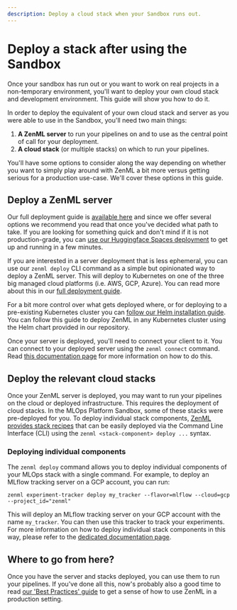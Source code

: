 ```yaml
---
description: Deploy a cloud stack when your Sandbox runs out.
---
```


# Deploy a stack after using the Sandbox

Once your sandbox has run out or you want to work on real projects in a non-temporary environment, you'll want to deploy your own cloud stack and development environment. This guide will show you how to do it.

In order to deploy the equivalent of your own cloud stack and server as you were able to use in the Sandbox, you'll need two main things:

1. **A ZenML server** to run your pipelines on and to use as the central point of call for your deployment.
2. **A cloud stack** (or multiple stacks) on which to run your pipelines.

You'll have some options to consider along the way depending on whether you want to simply play around with ZenML a bit more versus getting serious for a production use-case. We'll cover these options in this guide.

## Deploy a ZenML server

Our full deployment guide is [available here](../deploy-zenml/deploy-zenml.md) and since we offer several options we recommend you read that once you've decided what path to take. If you are looking for something quick and don't mind if it is not production-grade, you can [use our Huggingface Spaces deployment](../deploy-zenml/deploy-using-huggingface-spaces.md) to get up and running in a few minutes.

If you are interested in a server deployment that is less ephemeral, you can use our `zenml deploy` CLI command as a simple but opinionated way to deploy a ZenML server. This will deploy to Kubernetes on one of the three big managed cloud platforms (i.e. AWS, GCP, Azure). You can read more about this in our [full deployment guide](../set-up-your-mlops-platform/deploy-zenml/deploy-with-zenml-cli.md).

For a bit more control over what gets deployed where, or for deploying to a pre-existing Kubernetes cluster you can [follow our Helm installation guide](../deploy-zenml/deploy-with-helm.md). You can follow this guide to deploy ZenML in any Kubernetes cluster using the Helm chart provided in our repository.

Once your server is deployed, you'll need to connect your client to it. You can connect to your deployed server using the `zenml connect` command. Read [this documentation page](../../../user-guide/starter-guide/connect-to-a-deployed-zenml.md#connect-your-client-to-the-server) for more information on how to do this.

## Deploy the relevant cloud stacks

Once your ZenML server is deployed, you may want to run your pipelines on the cloud or deployed infrastructure. This requires the deployment of cloud stacks. In the MLOps Platform Sandbox, some of these stacks were pre-deployed for you. To deploy individual stack components, [ZenML provides stack recipes](deploy-a-stack-after-using-the-sandbox.md) that can be easily deployed via the Command Line Interface (CLI) using the `zenml <stack-component> deploy ...` syntax.

### Deploying individual components

The `zenml deploy` command allows you to deploy individual components of your MLOps stack with a single command. For example, to deploy an MLflow tracking server on a GCP account, you can run:

```shell
zenml experiment-tracker deploy my_tracker --flavor=mlflow --cloud=gcp --project_id="zenml"
```

This will deploy an MLflow tracking server on your GCP account with the name `my_tracker`. You can then use this tracker to track your experiments. For more information on how to deploy individual stack components in this way, please refer to the [dedicated documentation page](deploy-a-stack-component.md).

## Where to go from here?

Once you have the server and stacks deployed, you can use them to run your pipelines. If you've done all this, now's probably also a good time to read [our 'Best Practices' guide](../../../user-guide/starter-guide/follow-best-practices.md) to get a sense of how to use ZenML in a production setting.
